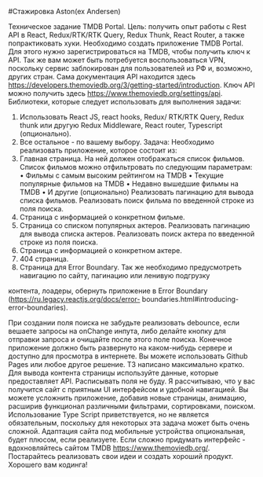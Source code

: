   #Стажировка Aston(ex Andersen)

Техническое задание TMDB Portal.
Цель: получить опыт работы с Rest API в React, Redux/RTK/RTK Query, Redux Thunk, React Router, а
также попрактиковать хуки.
Необходимо создать приложение TMDB Portal. Для этого нужно зарегистрироваться на TMDB,
чтобы получить ключ к API. Так же вам может быть потребуется воспользоваться VPN, поскольку
сервис заблокирован для пользователей из РФ и, возможно, других стран. Сама документация API
находится здесь https://developers.themoviedb.org/3/getting-started/introduction.
Ключ API можно получить здесь https://www.themoviedb.org/settings/api.
Библиотеки, которые следует использовать для выполнения задачи:
1) Использовать React JS, react hooks, Redux/ RTK/RTK Query, Redux thunk или другую Redux
Middleware, React router, Typescript (опционально).
2) Все остальное - по вашему выбору.
Задача:
Необходимо реализовать приложение, которое состоит из:
1) Главная страница.
На ней должен отображаться список фильмов. Список фильмов можно отфильтровать по
следующим параметрам:
• Фильмы с самым высоким рейтингом на TMDB
• Текущие популярные фильмов на TMDB
• Недавно вышедшие фильмы на TMDB
• И другие (опционально)
Реализовать пагинацию для вывода списка фильмов.
Реализовать поиск фильма по введенной строке из поля поиска.
2) Страница с информацией о конкретном фильме.
3) Страница со списком популярных актеров.
Реализовать пагинацию для вывода списка актеров.
Реализовать поиск актера по введенной строке из поля поиска.
4) Страница с информацией о конкретном актере.
5) 404 страница.
6) Страница для Error Boundary.
Так же необходимо предусмотреть навигацию по сайту, пагинацию или ленивую подгрузку

контента, лоадеры, обернуть приложение в Error Boundary (https://ru.legacy.reactjs.org/docs/error-
boundaries.html#introducing-error-boundaries).

При создании поля поиска не забудьте реализовать debounce, если вешаете запросы на onChange
инпута, либо делайте кнопку для отправки запроса и очищайте после этого поле поиска.
Конечное приложение должно быть развернуто на каком-нибудь сервере и доступно для
просмотра в интернете. Вы можете использовать Github Pages или любое другое решение.
ТЗ написано максимально кратко. Для вывода контента страницы используйте данные, которые
предоставляет API. Расписывать поля не буду. Я рассчитываю, что у вас получится сайт с приятным
UI интерфейсом и удобной навигацией. Вы можете усложнить приложение, добавив новые
страницы, анимацию, расширив функционал различными фильтрами, сортировками, поиском.
Использование Type Script приветствуется, но не является обязательным, поскольку для
некоторых эта задача может быть очень сложной. Адаптация сайта под мобильные устройства
опциональная, будет плюсом, если реализуете.
Если сложно придумать интерфейс - вдохновляйтесь сайтом TMDB https://www.themoviedb.org/.
Постарайтесь реализовать свои идеи и создать хороший продукт. Хорошего вам кодинга!